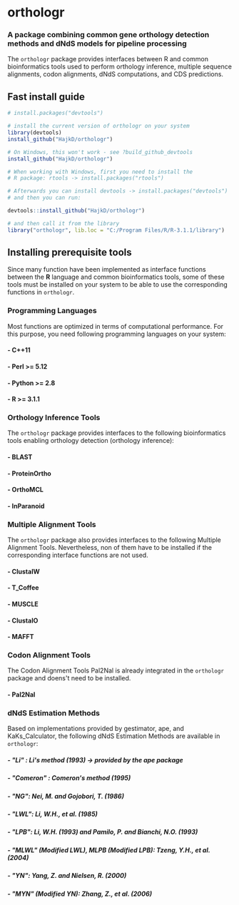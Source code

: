 orthologr
=========

### A package combining common gene orthology detection methods and dNdS models for pipeline processing 

The `orthologr` package provides interfaces between R and common bioinformatics tools
used to perform orthology inference, multiple sequence alignments, codon alignments, dNdS computations,
and CDS predictions.

## Fast install guide

```r
# install.packages("devtools")

# install the current version of orthologr on your system
library(devtools)
install_github("HajkD/orthologr")

# On Windows, this won't work - see ?build_github_devtools
install_github("HajkD/orthologr")

# When working with Windows, first you need to install the
# R package: rtools -> install.packages("rtools")

# Afterwards you can install devtools -> install.packages("devtools")
# and then you can run:

devtools::install_github("HajkD/orthologr")

# and then call it from the library
library("orthologr", lib.loc = "C:/Program Files/R/R-3.1.1/library")

```

## Installing prerequisite tools

Since many function have been implemented as interface functions between
the __R__ language and common bioinformatics tools, some of these tools must
be installed on your system to be able to use the corresponding functions in `orthologr`.

### Programming Languages

Most functions are optimized in terms of computational performance.
For this purpose, you need following programming languages on your system:

#### - C++11
#### - Perl >= 5.12
#### - Python >= 2.8
#### - R >= 3.1.1


### Orthology Inference Tools

The `orthologr` package provides interfaces to the following bioinformatics tools 
enabling orthology detection (orthology inference):

#### - BLAST
#### - ProteinOrtho
#### - OrthoMCL
#### - InParanoid

### Multiple Alignment Tools

The `orthologr` package also provides interfaces to the following Multiple Alignment Tools.
Nevertheless, non of them have to be installed if the corresponding interface functions
are not used.

#### - ClustalW
#### - T_Coffee
#### - MUSCLE
#### - ClustalO
#### - MAFFT


### Codon Alignment Tools

The Codon Alignment Tools Pal2Nal is already integrated in the `orthologr` package
and doens't need to be installed.

#### - Pal2Nal

### dNdS Estimation Methods

Based on implementations provided by gestimator, ape, and KaKs_Calculator,
the following dNdS Estimation Methods are available in `orthologr`:

##### - "Li" : Li's method (1993) -> provided by the ape package

##### - "Comeron" : Comeron's method (1995)

##### - "NG": Nei, M. and Gojobori, T. (1986)

##### - "LWL": Li, W.H., et al. (1985)

##### - "LPB": Li, W.H. (1993) and Pamilo, P. and Bianchi, N.O. (1993)

##### - "MLWL" (Modified LWL), MLPB (Modified LPB): Tzeng, Y.H., et al. (2004)

##### - "YN": Yang, Z. and Nielsen, R. (2000)

##### - "MYN" (Modified YN): Zhang, Z., et al. (2006)





